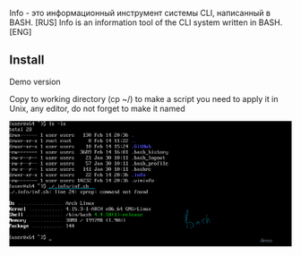 Info - это информационный инструмент системы CLI, написанный в BASH. [RUS]
Info is an information tool of the CLI system written in BASH. [ENG]

## Install

Demo version

Copy to working directory (cp ~/)
to make a script you need to apply it in Unix, any editor, do not forget to make it named

[![Demo](https://github.com/appath/Terminal/blob/master/.info/FNR%3D%3D.png)](https://raw.githubusercontent.com/appath/Terminal/master/.info/FNR%3D%3D.png)
